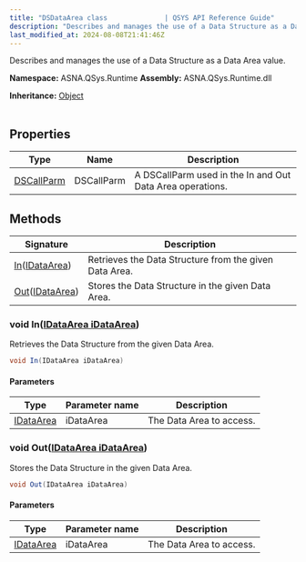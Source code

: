 ```yaml
---
title: "DSDataArea class              | QSYS API Reference Guide"
description: "Describes and manages the use of a Data Structure as a Data Area value. "
last_modified_at: 2024-08-08T21:41:46Z
---
```


Describes and manages the use of a Data Structure as a Data Area value.

**Namespace:** ASNA.QSys.Runtime
**Assembly:** ASNA.QSys.Runtime.dll

**Inheritance:** [Object](https://docs.microsoft.com/en-us/dotnet/api/system.object)
<br>
<br>

## Properties

| Type | Name | Description
| --- | --- | --- 
| [DSCallParm](/reference/runtime/qsys-runtime/ds-call-parm.html) | DSCallParm | A DSCallParm used in the In and Out Data Area operations. |

## Methods

| Signature | Description |
| --- | --- |
| [In](#void-inidataarea-idataarea)([IDataArea](/reference/datagate/datagate-client/i-data-area.html)) | Retrieves the Data Structure from the given Data Area.
| [Out](#void-outidataarea-idataarea)([IDataArea](/reference/datagate/datagate-client/i-data-area.html)) | Stores the Data Structure in the given Data Area.

### void In([IDataArea iDataArea](/reference/datagate/datagate-client/i-data-area.html))

Retrieves the Data Structure from the given Data Area.

```cs
void In(IDataArea iDataArea)
```

#### Parameters

| Type | Parameter name | Description
| --- | --- | ---
| [IDataArea](/reference/datagate/datagate-client/i-data-area.html) | iDataArea | The Data Area to access.

### void Out([IDataArea iDataArea](/reference/datagate/datagate-client/i-data-area.html))

Stores the Data Structure in the given Data Area.

```cs
void Out(IDataArea iDataArea)
```

#### Parameters

| Type | Parameter name | Description
| --- | --- | ---
| [IDataArea](/reference/datagate/datagate-client/i-data-area.html) | iDataArea | The Data Area to access.
